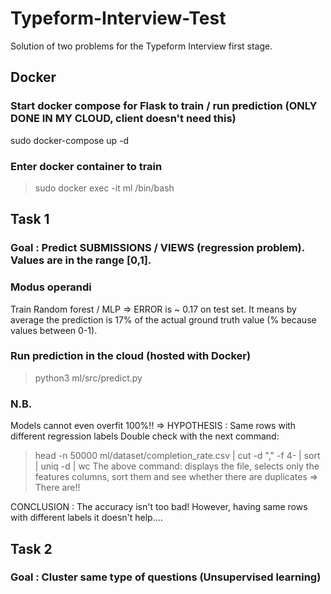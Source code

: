 # Typeform-Interview-Test
Solution of two problems for the Typeform Interview first stage.

## Docker
### Start docker compose for Flask to train / run prediction (ONLY DONE IN MY CLOUD, client doesn't need this)
sudo docker-compose up -d

### Enter docker container to train
> sudo docker exec -it ml /bin/bash

## Task 1
### Goal : Predict SUBMISSIONS / VIEWS (regression problem). Values are in the range [0,1].

### Modus operandi
Train Random forest / MLP => ERROR is ~ 0.17 on test set. It means by average the prediction is 17% of the actual ground truth value (% because values between 0-1).

### Run prediction in the cloud (hosted with Docker)
> python3 ml/src/predict.py

### N.B.
Models cannot even overfit 100%!! => HYPOTHESIS : Same rows with different regression labels
Double check with the next command:
> head -n 50000 ml/dataset/completion_rate.csv | cut -d "," -f 4- | sort | uniq -d | wc
The above command: displays the file, selects only the features columns, sort them and see whether there are duplicates => There are!!

CONCLUSION :
The accuracy isn't too bad! However, having same rows with different labels it doesn't help....

## Task 2
### Goal : Cluster same type of questions (Unsupervised learning)
